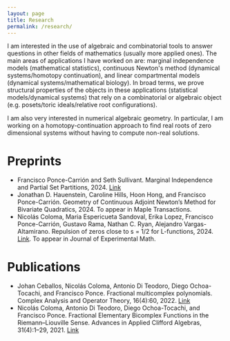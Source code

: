 ```yaml
---
layout: page
title: Research
permalink: /research/
---
```

I am interested in the use of algebraic and combinatorial tools to answer questions in other fields of mathematics (usually more applied ones). The main areas of applications I have worked on are: marginal independence models (mathematical statistics), continuous Newton's method (dynamical systems/homotopy continuation), and linear compartmental models (dynamical systems/mathematical biology). In broad terms, we prove structural properties of the objects in these applications (statistical models/dynamical systems) that rely on a combinatorial or algebraic object (e.g. posets/toric ideals/relative root configurations).

I am also very interested in numerical algebraic geometry. In particular, I am working on a homotopy-continuation approach to find real roots of zero dimensional systems without having to compute non-real solutions.
# Preprints
 - Francisco Ponce-Carrión and Seth Sullivant. Marginal Independence and Partial Set Partitions, 2024. [Link](https://arxiv.org/abs/2402.16292)
 - Jonathan D. Hauenstein, Caroline Hills, Hoon Hong, and Francisco Ponce-Carrión. Geometry of Continuous Adjoint Newton’s Method for Bivariate Quadratics, 2024. To appear in Maple Transactions.
 - Nicolás Coloma, Maria Espericueta Sandoval, Erika Lopez, Francisco Ponce-Carrión, Gustavo Rama, Nathan C. Ryan, Alejandro Vargas-Altamirano. Repulsion of zeros close to s = 1/2 for L-functions, 2024. [Link](https://arxiv.org/abs/2401.07959). To appear in Journal of Experimental Math.

# Publications
 - Johan Ceballos, Nicolás Coloma, Antonio Di Teodoro, Diego Ochoa-Tocachi, and Francisco Ponce. Fractional multicomplex polynomials. Complex Analysis and Operator Theory, 16(4):60, 2022. [Link](https://link.springer.com/article/10.1007/s11785-022-01237-4)
 - Nicolás Coloma, Antonio Di Teodoro, Diego Ochoa-Tocachi, and Francisco Ponce. Fractional Elementary Bicomplex Functions in the Riemann–Liouville Sense. Advances in Applied Clifford Algebras, 31(4):1–29, 2021. [Link](https://link.springer.com/article/10.1007/s00006-021-01165-0)
